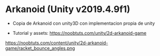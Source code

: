 # Arkanoid (Unity v2019.4.9f1)

- Copia de Arkanoid con unity3D con implementacion propia de unity

- Tutorial y assets: https://noobtuts.com/unity/2d-arkanoid-game

https://noobtuts.com/content/unity/2d-arkanoid-game/racket_bounce_angles.png